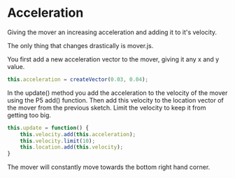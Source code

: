 # Acceleration

Giving the mover an increasing acceleration and adding it to it's velocity.

The only thing that changes drastically is mover.js.

You first add a new acceleration vector to the mover, giving it any x and y value.

```js
this.acceleration = createVector(0.03, 0.04);
```

In the update() method you add the acceleration to the velocity of the mover using the P5 add() function. Then add this velocity to the location vector of the mover from the previous sketch. Limit the velocity to keep it from getting too big.

```js
this.update = function() {
	this.velocity.add(this.acceleration);
	this.velocity.limit(10);
	this.location.add(this.velocity);
}
```

The mover will constantly move towards the bottom right hand corner.